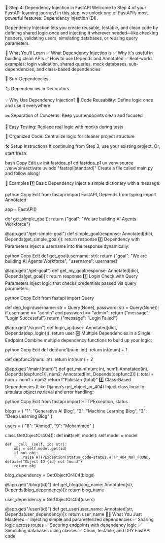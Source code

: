 🚀 Step 4: Dependency Injection in FastAPI
Welcome to Step 4 of your FastAPI learning journey! In this step, we unlock one of FastAPI’s most powerful features: Dependency Injection (DI).

Dependency Injection lets you create reusable, testable, and clean code by defining shared logic once and injecting it wherever needed—like checking headers, validating users, simulating databases, or reusing query parameters.

📘 What You’ll Learn
✅ What Dependency Injection is
✅ Why it's useful in building clean APIs
✅ How to use Depends and Annotated
✅ Real-world examples: login validation, shared queries, mock databases, sub-dependencies, and class-based dependencies


🔄 Sub-Dependencies

🏷️ Dependencies in Decorators

💡 Why Use Dependency Injection?
🔁 Code Reusability: Define logic once and use it everywhere

✂️ Separation of Concerns: Keep your endpoints clean and focused

🧪 Easy Testing: Replace real logic with mocks during tests

🧹 Organized Code: Centralize logic for cleaner project structure

🛠️ Setup Instructions
If continuing from Step 3, use your existing project. Or, start fresh:

bash
Copy
Edit
uv init fastdca_p1
cd fastdca_p1
uv venv
source .venv/bin/activate
uv add "fastapi[standard]"
Create a file called main.py and follow along!

🧪 Examples
1️⃣ Basic Dependency
Inject a simple dictionary with a message:

python
Copy
Edit
from fastapi import FastAPI, Depends
from typing import Annotated

app = FastAPI()

def get_simple_goal():
    return {"goal": "We are building AI Agents Workforce"}

@app.get("/get-simple-goal")
def simple_goal(response: Annotated[dict, Depends(get_simple_goal)]):
    return response
2️⃣ Dependency with Parameters
Inject a username into the response dynamically:

python
Copy
Edit
def get_goal(username: str):
    return {"goal": "We are building AI Agents Workforce", "username": username}

@app.get("/get-goal")
def get_my_goal(response: Annotated[dict, Depends(get_goal)]):
    return response
3️⃣ Login Check with Query Parameters
Inject logic that checks credentials passed via query parameters:

python
Copy
Edit
from fastapi import Query

def dep_login(username: str = Query(None), password: str = Query(None)):
    if username == "admin" and password == "admin":
        return {"message": "Login Successful"}
    return {"message": "Login Failed"}

@app.get("/signin")
def login_api(user: Annotated[dict, Depends(dep_login)]):
    return user
4️⃣ Multiple Dependencies in a Single Endpoint
Combine multiple dependency functions to build up your logic:

python
Copy
Edit
def depfunc1(num: int):
    return int(num) + 1

def depfunc2(num: int):
    return int(num) + 2

@app.get("/main/{num}")
def get_main(
    num: int,
    num1: Annotated[int, Depends(depfunc1)],
    num2: Annotated[int, Depends(depfunc2)]
):
    total = num + num1 + num2
    return f"Pakistan {total}"
5️⃣ Class-Based Dependencies (Like Django’s get_object_or_404)
Inject class logic to simulate object retrieval and error handling:

python
Copy
Edit
from fastapi import HTTPException, status

blogs = {
    "1": "Generative AI Blog",
    "2": "Machine Learning Blog",
    "3": "Deep Learning Blog"
}

users = {
    "8": "Ahmed",
    "9": "Mohammed"
}

class GetObjectOr404():
    def __init__(self, model):
        self.model = model

    def __call__(self, id: str):
        obj = self.model.get(id)
        if not obj:
            raise HTTPException(status_code=status.HTTP_404_NOT_FOUND, detail=f"Object ID {id} not found")
        return obj

blog_dependency = GetObjectOr404(blogs)

@app.get("/blog/{id}")
def get_blog(blog_name: Annotated[str, Depends(blog_dependency)]):
    return blog_name

user_dependency = GetObjectOr404(users)

@app.get("/user/{id}")
def get_user(user_name: Annotated[str, Depends(user_dependency)]):
    return user_name
👨‍💻 What You Just Mastered
✅ Injecting simple and parameterized dependencies
✅ Sharing logic across routes
✅ Securing endpoints with dependency logic
✅ Simulating databases using classes
✅ Clean, testable, and DRY FastAPI code